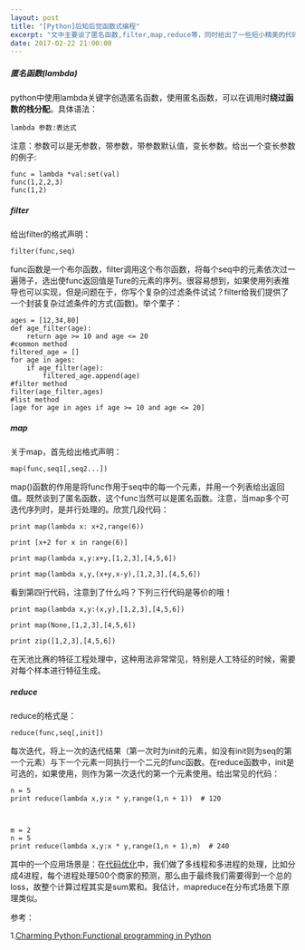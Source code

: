 ```yaml
---
layout: post
title: "[Python]后知后觉函数式编程"
excerpt: "文中主要谈了匿名函数,filter,map,reduce等，同时给出了一些短小精美的代码"
date: 2017-02-22 21:00:00
---
```


##### 匿名函数(lambda)

python中使用lambda关键字创造匿名函数，使用匿名函数，可以在调用时**绕过函数的栈分配**。具体语法：

    lambda 参数:表达式

注意：参数可以是无参数，带参数，带参数默认值，变长参数。给出一个变长参数的例子:

    func = lambda *val:set(val)
    func(1,2,2,3)
    func(1,2)

##### filter

给出filter的格式声明：

    filter(func,seq)

func函数是一个布尔函数，filter调用这个布尔函数，将每个seq中的元素依次过一遍筛子，选出使func返回值是Ture的元素的序列。很容易想到，如果使用列表推导也可以实现，但是问题在于，你写个复杂的过滤条件试试？filter给我们提供了一个封装复杂过滤条件的方式(函数)。举个栗子：

    ages = [12,34,80]
    def age_filter(age):
        return age >= 10 and age <= 20
    #common method
    filtered_age = []
    for age in ages:
        if age_filter(age):
            filtered_age.append(age)
    #filter method
    filter(age_filter,ages)
    #list method
    [age for age in ages if age >= 10 and age <= 20]


##### map

关于map，首先给出格式声明：

    map(func,seq1[,seq2...])

map()函数的作用是将func作用于seq中的每一个元素，并用一个列表给出返回值。既然谈到了匿名函数，这个func当然可以是匿名函数。注意，当map多个可迭代序列时，是并行处理的。欣赏几段代码：

    print map(lambda x: x+2,range(6))

    print [x+2 for x in range(6)]

    print map(lambda x,y:x+y,[1,2,3],[4,5,6])

    print map(lambda x,y,(x+y,x-y),[1,2,3],[4,5,6])

看到第四行代码，注意到了什么吗？下列三行代码是等价的哦！

    print map(lambda x,y:(x,y),[1,2,3],[4,5,6])

    print map(None,[1,2,3],[4,5,6])

    print zip([1,2,3],[4,5,6])

在天池比赛的特征工程处理中，这种用法非常常见，特别是人工特征的时候，需要对每个样本进行特征生成。

##### reduce

reduce的格式是：

    reduce(func,seq[,init])

每次迭代，将上一次的迭代结果（第一次时为init的元素，如没有init则为seq的第一个元素）与下一个元素一同执行一个二元的func函数。在reduce函数中，init是可选的，如果使用，则作为第一次迭代的第一个元素使用。给出常见的代码：

    n = 5
    print reduce(lambda x,y:x * y,range(1,n + 1))  # 120



    m = 2
    n = 5
    print reduce(lambda x,y:x * y,range(1,n + 1),m)  # 240

其中的一个应用场景是：在[代码优化](https://zhpmatrix.github.io/2017/02/19/speed-up/)中，我们做了多线程和多进程的处理，比如分成4进程，每个进程处理500个商家的预测，那么由于最终我们需要得到一个总的loss，故整个计算过程其实是sum累和。我估计，mapreduce在分布式场景下原理类似。


参考：

1.[Charming Python:Functional programming in Python](http://blog.jobbole.com/35045/)


